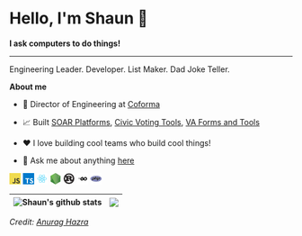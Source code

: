 # Hello, I'm Shaun 👋
**I ask computers to do things!**

---

Engineering Leader. Developer. List Maker. Dad Joke Teller.

**About me**

- 💼 Director of Engineering at [Coforma](https://coforma.io/)

- 📈 Built [SOAR Platforms](https://swimlane.com/swimlane-turbine/), [Civic Voting Tools](https://vidaloop.com), [VA Forms and Tools](https://github.com/department-of-veterans-affairs)

- ❤️ I love building cool teams who build cool things!

- 💬 Ask me about anything [here](https://github.com/shaunburdick/shaunburdick/issues)

<code><img height="20" alt="javascript" src="https://raw.githubusercontent.com/github/explore/main/topics/javascript/javascript.png"></code>
<code><img height="20" alt="typescript" src="https://raw.githubusercontent.com/github/explore/main/topics/typescript/typescript.png"></code>
<code><img height="20" alt="react" src="https://raw.githubusercontent.com/github/explore/main/topics/react/react.png"></code>
<code><img height="20" alt="nodejs" src="https://raw.githubusercontent.com/github/explore/main/topics/nodejs/nodejs.png"></code>
<code><img height="20" alt="rust" src="https://raw.githubusercontent.com/github/explore/main/topics/rust/rust.png"></code>
<code><img height="20" alt="go" src="https://raw.githubusercontent.com/github/explore/main/topics/go/go.png"></code>
<code><img height="20" alt="php" src="https://raw.githubusercontent.com/github/explore/main/topics/php/php.png"></code>


| <img align="center" height="160" src="https://github-readme-stats.vercel.app/api?username=shaunburdick&show_icons=true&include_all_commits=true&theme=blueberry&hide_border=false&show=reviews&rank_icon=github" alt="Shaun's github stats" /> | <img align="center" height="160" src="https://github-readme-stats.vercel.app/api/top-langs/?username=shaunburdick&layout=compact&theme=blueberry&hide_border=false" /> |
| ------------- | ------------- |

<cite>Credit: [Anurag Hazra](https://github.com/anuraghazra/github-readme-stats)</cite>